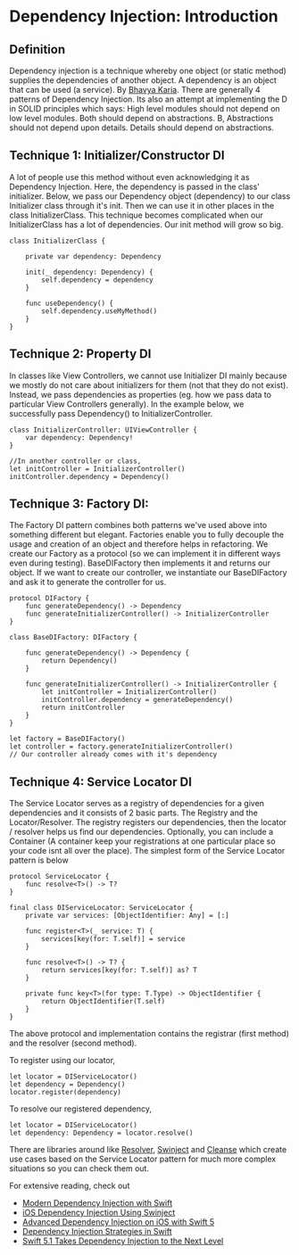 # Dependency Injection: Introduction

## Definition

Dependency injection is a technique whereby one object (or static method) supplies the dependencies of another object. A dependency is an object that can be used (a service). By [Bhavya Karia](https://www.freecodecamp.org/news/a-quick-intro-to-dependency-injection-what-it-is-and-when-to-use-it-7578c84fa88f/). There are generally 4 patterns of Dependency Injection. Its also an attempt at implementing the D in SOLID principles which says: High level modules should not depend on low level modules. Both should depend on abstractions. B, Abstractions should not depend upon details. Details should depend on abstractions. 


## Technique 1: Initializer/Constructor DI
A lot of people use this method without even acknowledging it as Dependency Injection. Here, the dependency is passed in the class' initializer. Below, we pass our Dependency object (dependency) to our class Initializer class through it's init. Then we can use it in other places in the class InitializerClass. This technique becomes complicated when our InitializerClass has a lot of dependencies. Our init method will grow so big. 

```
class InitializerClass {

    private var dependency: Dependency

    init(_ dependency: Dependency) {
        self.dependency = dependency
    }

    func useDependency() {
        self.dependency.useMyMethod()
    }
}
```


## Technique 2: Property DI

In classes like View Controllers, we cannot use Initializer DI mainly because we mostly do not care about initializers for them (not that they do not exist). Instead, we pass dependencies as properties (eg. how we pass data to particular View Controllers generally). In the example below, we successfully pass Dependency() to InitializerController.

```
class InitializerController: UIViewController {
    var dependency: Dependency!
}

//In another controller or class,
let initController = InitializerController()
initController.dependency = Dependency()
```


## Technique 3: Factory DI:
The Factory DI pattern combines both patterns we've used above into something different but elegant. Factories enable you to fully decouple the usage and creation of an object and therefore helps in refactoring. We create our Factory as a protocol (so we can implement it in different ways even during testing). BaseDIFactory then implements it and returns our object. If we want to create our controller, we instantiate our BaseDIFactory and ask it to generate the controller for us. 

```
protocol DIFactory {
    func generateDependency() -> Dependency
    func generateInitializerController() -> InitializerController
}

class BaseDIFactory: DIFactory {

    func generateDependency() -> Dependency {
        return Dependency()
    }

    func generateInitializerController() -> InitializerController {
        let initController = InitializerController()
        initController.dependency = generateDependency()
        return initController
    }
}

let factory = BaseDIFactory()
let controller = factory.generateInitializerController()
// Our controller already comes with it's dependency 
```


## Technique 4: Service Locator DI
The Service Locator serves as a registry of dependencies for a given dependencies and it consists of 2 basic parts. The Registry and the Locator/Resolver. The registry registers our dependencies, then the locator / resolver helps us find our dependencies. Optionally, you can include a Container (A container keep your registrations at one particular place so your code isnt all over the place).  The simplest form of the Service Locator pattern is below


```
protocol ServiceLocator {
    func resolve<T>() -> T?
}

final class DIServiceLocator: ServiceLocator {
    private var services: [ObjectIdentifier: Any] = [:]
    
    func register<T>(_ service: T) {
        services[key(for: T.self)] = service
    }
    
    func resolve<T>() -> T? {
        return services[key(for: T.self)] as? T
    }

    private func key<T>(for type: T.Type) -> ObjectIdentifier {
        return ObjectIdentifier(T.self)
    }
}
```
The above protocol and implementation contains the registrar (first method) and the resolver (second method).

To register using our locator,
```
let locator = DIServiceLocator()
let dependency = Dependency()
locator.register(dependency)
```

To resolve our registered dependency,
```
let locator = DIServiceLocator()
let dependency: Dependency = locator.resolve()
```

There are libraries around like [Resolver](https://github.com/hmlongco/Resolver), [Swinject](https://github.com/Swinject/Swinject) and [Cleanse](https://github.com/square/Cleanse) which create use cases based on the Service Locator pattern for much more complex situations so you can check them out.

For extensive reading, check out 

- [Modern Dependency Injection with Swift](https://medium.com/better-programming/modern-dependency-injection-in-swift-952286b308be)
- [iOS Dependency Injection Using Swinject](https://medium.com/flawless-app-stories/ios-dependency-injection-using-swinject-9c4ceff99e41)
- [Advanced Dependency Injection on iOS with Swift 5](https://www.vadimbulavin.com/dependency-injection-in-swift/)
- [Dependency Injection Strategies in Swift](https://quickbirdstudios.com/blog/swift-dependency-injection-service-locators/)
- [Swift 5.1 Takes Dependency Injection to the Next Level](https://medium.com/better-programming/taking-swift-dependency-injection-to-the-next-level-b71114c6a9c6)
